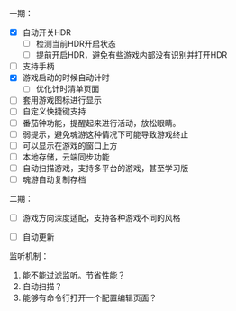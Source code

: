 一期：
- [x] 自动开关HDR
    - [ ] 检测当前HDR开启状态
    - [ ] 提前开启HDR，避免有些游戏内部没有识别并打开HDR
- [ ] 支持手柄
- [x] 游戏启动的时候自动计时
    - [ ] 优化计时清单页面
- [ ] 套用游戏图标进行显示
- [ ] 自定义快捷键支持
- [ ] 番茄钟功能，提醒起来进行活动，放松眼睛。
- [ ] 弱提示，避免魂游这种情况下可能导致游戏终止
- [ ] 可以显示在游戏的窗口上方
- [ ] 本地存储，云端同步功能
- [ ] 自动扫描游戏，支持多平台的游戏，甚至学习版
- [ ] 魂游自动复制存档

二期：

- [ ] 游戏方向深度适配，支持各种游戏不同的风格
- [ ] 自动更新


监听机制：
1. 能不能过滤监听。节省性能？
2. 自动扫描？
3. 能够有命令行打开一个配置编辑页面？